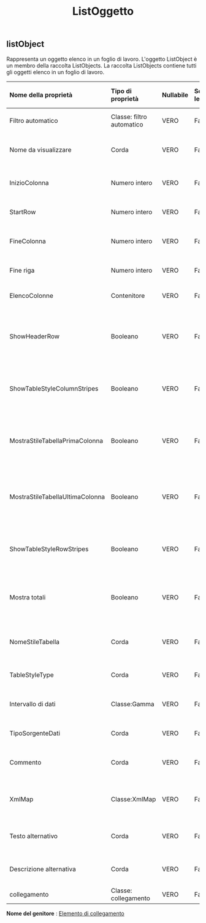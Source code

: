 ﻿---
title: ListOggetto
second_title: Aspose.Cells Cloud Documen
type: docs
url: /it/specification/model/listobject/
description: "Aspose.Cells Specifica del modello cloud: ListObject. Gestisci facilmente Excel e altri fogli di calcolo con funzionalità come apertura, generazione, modifica, divisione, unione, confronto e conversione"
kwords: Excel, Office, Foglio di calcolo, Cloud REST API, ListObject
weight: 50
---
## **listObject**

 Rappresenta un oggetto elenco in un foglio di lavoro. L'oggetto ListObject è un membro della raccolta ListObjects. La raccolta ListObjects contiene tutti gli oggetti elenco in un foglio di lavoro.

| Nome della proprietà| Tipo di proprietà| Nullabile| Sola lettura| Valore di default| Descrizione|
|:- |:- |:- |:- |:- |:- |
| Filtro automatico| Classe: filtro automatico| VERO| Falso||Ottiene il filtro automatico.|
| Nome da visualizzare| Corda| VERO| Falso|| Ottiene e imposta il nome visualizzato.|
| InizioColonna| Numero intero| VERO| Falso|| Ottiene la colonna iniziale dell'intervallo.|
| StartRow| Numero intero| VERO| Falso|| Ottiene la riga iniziale dell'intervallo.|
| FineColonna| Numero intero| VERO| Falso|| Ottiene la colonna finale dell'intervallo.|
| Fine riga| Numero intero| VERO| Falso|| Ottiene la riga finale dell'intervallo.|
| ElencoColonne| Contenitore| VERO| Falso|| Ottiene ListColumns di ListObject.|
| ShowHeaderRow| Booleano| VERO| Falso|| Ottiene e imposta se questo ListObject mostra la riga di intestazione.|
| ShowTableStyleColumnStripes| Booleano| VERO| Falso|| Indica se viene applicata la formattazione della striscia di colonna.|
| MostraStileTabellaPrimaColonna| Booleano| VERO| Falso|| Indica se alla prima colonna della tabella deve essere applicato lo stile.|
| MostraStileTabellaUltimaColonna| Booleano| VERO| Falso|| Indica se all'ultima colonna della tabella deve essere applicato lo stile.|
| ShowTableStyleRowStripes| Booleano| VERO| Falso|| Indica se viene applicata la formattazione della striscia di riga.|
| Mostra totali| Booleano| VERO| Falso|| Ottiene e imposta se questo ListObject mostra la riga totale.|
| NomeStileTabella| Corda| VERO| Falso|| Ottiene e imposta il nome dello stile di tabella.|
| TableStyleType| Corda| VERO| Falso|| Ottiene e lo stile di tabella integrato.|
| Intervallo di dati| Classe:Gamma| VERO| Falso||Ottiene l'intervallo di dati di ListObject.|
| TipoSorgenteDati| Corda| VERO| Falso|| Ottiene il tipo di origine dati della tabella.|
| Commento| Corda| VERO| Falso|| Ottiene e imposta il commento della tabella.|
| XmlMap| Classe:XmlMap| VERO| Falso|| Ottiene un oggetto utilizzato per questo elenco.|
| Testo alternativo| Corda| VERO| Falso|| Ottiene e imposta il testo alternativo.|
| Descrizione alternativa| Corda| VERO| Falso|| Ottiene e imposta la descrizione alternativa.|
| collegamento| Classe: collegamento| VERO| Falso|||

**Nome del genitore** : [Elemento di collegamento](/specification/model/linkelement)

